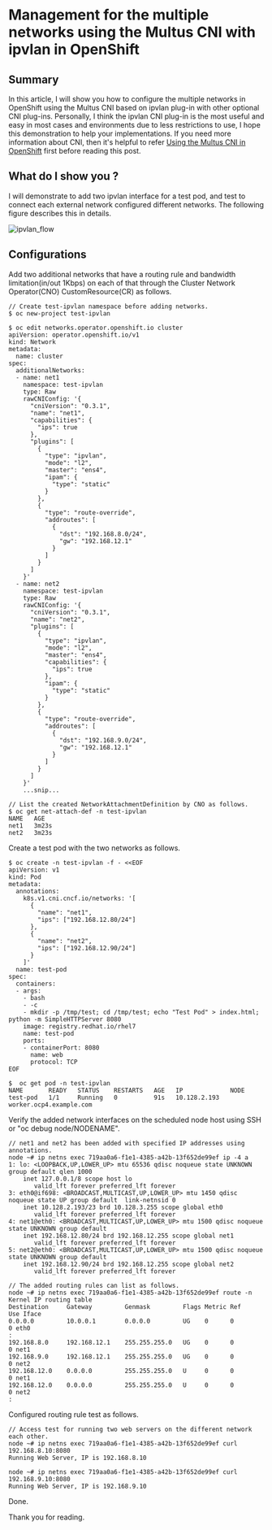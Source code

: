 # Management for the multiple networks using the Multus CNI with ipvlan in OpenShift

## Summary

In this article, I will show you how to configure the multiple networks in OpenShift using the Multus CNI based on ipvlan plug-in with other optional CNI plug-ins.
Personally, I think the ipvlan CNI plug-in is the most useful and easy in most cases and environments due to less restrictions to use, I hope this demonstration to help your implementations.
If you need more information about CNI, then it's helpful to refer [Using the Multus CNI in OpenShift](https://www.openshift.com/blog/using-the-multus-cni-in-openshift) first before reading this post.

## What do I show you ?

I will demonstrate to add two ipvlan interface for a test pod, and test to connect each external network configured different networks. The following figure describes this in details.

![ipvlan_flow]()

## Configurations

Add two additional networks that have a routing rule and bandwidth limitation(in/out 1Kbps) on each of that through the Cluster Network Operator(CNO) CustomResource(CR) as follows.

```console
// Create test-ipvlan namespace before adding networks.
$ oc new-project test-ipvlan

$ oc edit networks.operator.openshift.io cluster
apiVersion: operator.openshift.io/v1
kind: Network
metadata:
  name: cluster
spec:
  additionalNetworks: 
  - name: net1
    namespace: test-ipvlan
    type: Raw
    rawCNIConfig: '{
      "cniVersion": "0.3.1",
      "name": "net1",
      "capabilities": {
        "ips": true
      },
      "plugins": [
        {
          "type": "ipvlan",
          "mode": "l2",
          "master": "ens4",
          "ipam": {
            "type": "static"
          }
        },
        {
          "type": "route-override",
          "addroutes": [
            {
              "dst": "192.168.8.0/24",
              "gw": "192.168.12.1"
            }
          ]
        }
      ]
    }'
  - name: net2
    namespace: test-ipvlan
    type: Raw
    rawCNIConfig: '{
      "cniVersion": "0.3.1",
      "name": "net2",
      "plugins": [
        {
          "type": "ipvlan",
          "mode": "l2",
          "master": "ens4",
          "capabilities": {
            "ips": true
          },
          "ipam": {
            "type": "static"
          }
        },
        {
          "type": "route-override",
          "addroutes": [
            {
              "dst": "192.168.9.0/24",
              "gw": "192.168.12.1"
            }
          ]
        }
      ]
    }'
    ...snip...

// List the created NetworkAttachmentDefinition by CNO as follows.
$ oc get net-attach-def -n test-ipvlan
NAME   AGE
net1   3m23s
net2   3m23s
```

Create a test pod with the two networks as follows.
```console
$ oc create -n test-ipvlan -f - <<EOF
apiVersion: v1
kind: Pod
metadata:
  annotations:
    k8s.v1.cni.cncf.io/networks: '[
      {
        "name": "net1", 
        "ips": ["192.168.12.80/24"]
      },
      {
        "name": "net2",
        "ips": ["192.168.12.90/24"]
      }
    ]'
  name: test-pod
spec:
  containers:
  - args:
    - bash
    - -c
    - mkdir -p /tmp/test; cd /tmp/test; echo "Test Pod" > index.html; python -m SimpleHTTPServer 8080
    image: registry.redhat.io/rhel7
    name: test-pod
    ports:
    - containerPort: 8080
      name: web
      protocol: TCP
EOF

$  oc get pod -n test-ipvlan
NAME       READY   STATUS    RESTARTS   AGE   IP             NODE       
test-pod   1/1     Running   0          91s   10.128.2.193   worker.ocp4.example.com
```

Verify the added network interfaces on the scheduled node host using SSH or "oc debug node/NODENAME".
```console
// net1 and net2 has been added with specified IP addresses using annotations.
node ~# ip netns exec 719aa0a6-f1e1-4385-a42b-13f652de99ef ip -4 a
1: lo: <LOOPBACK,UP,LOWER_UP> mtu 65536 qdisc noqueue state UNKNOWN group default qlen 1000
    inet 127.0.0.1/8 scope host lo
       valid_lft forever preferred_lft forever
3: eth0@if698: <BROADCAST,MULTICAST,UP,LOWER_UP> mtu 1450 qdisc noqueue state UP group default  link-netnsid 0
    inet 10.128.2.193/23 brd 10.128.3.255 scope global eth0
       valid_lft forever preferred_lft forever
4: net1@eth0: <BROADCAST,MULTICAST,UP,LOWER_UP> mtu 1500 qdisc noqueue state UNKNOWN group default 
    inet 192.168.12.80/24 brd 192.168.12.255 scope global net1
       valid_lft forever preferred_lft forever
5: net2@eth0: <BROADCAST,MULTICAST,UP,LOWER_UP> mtu 1500 qdisc noqueue state UNKNOWN group default 
    inet 192.168.12.90/24 brd 192.168.12.255 scope global net2
       valid_lft forever preferred_lft forever

// The added routing rules can list as follows.
node ~# ip netns exec 719aa0a6-f1e1-4385-a42b-13f652de99ef route -n
Kernel IP routing table
Destination     Gateway         Genmask         Flags Metric Ref    Use Iface
0.0.0.0         10.0.0.1        0.0.0.0         UG    0      0        0 eth0
:
192.168.8.0     192.168.12.1    255.255.255.0   UG    0      0        0 net1
192.168.9.0     192.168.12.1    255.255.255.0   UG    0      0        0 net2
192.168.12.0    0.0.0.0         255.255.255.0   U     0      0        0 net1
192.168.12.0    0.0.0.0         255.255.255.0   U     0      0        0 net2
:
```

Configured routing rule test as follows.
```console
// Access test for running two web servers on the different network each other.
node ~# ip netns exec 719aa0a6-f1e1-4385-a42b-13f652de99ef curl 192.168.8.10:8080
Running Web Server, IP is 192.168.8.10

node ~# ip netns exec 719aa0a6-f1e1-4385-a42b-13f652de99ef curl 192.168.9.10:8080
Running Web Server, IP is 192.168.9.10
```

Done.

Thank you for reading.
